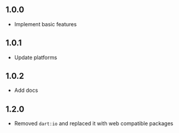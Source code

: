 ## 1.0.0

- Implement basic features

## 1.0.1

- Update platforms

## 1.0.2

- Add docs

## 1.2.0

- Removed `dart:io` and replaced it with web compatible packages
